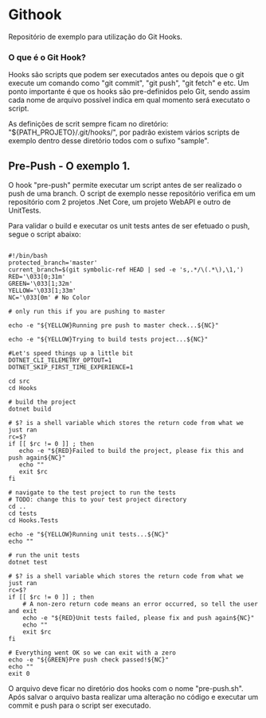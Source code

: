 # Githook

Repositório de exemplo para utilização do Git Hooks. 

### O que é o Git Hook? 

Hooks são scripts que podem ser executados antes ou depois que o git execute um comando como "git commit", "git push", "git fetch" e etc. Um ponto importante é que os hooks são pre-definidos pelo Git, sendo assim cada nome de arquivo possível indica em qual momento será executato o script. 

As definições de scrit sempre ficam no diretório: "${PATH_PROJETO}/.git/hooks/", por padrão existem vários scripts de exemplo dentro desse diretório todos com o sufixo "sample".

## Pre-Push - O exemplo 1.

O hook "pre-push" permite executar um script antes de ser realizado o push de uma branch. O script de exemplo nesse repositório verifica em um repositório com 2 projetos .Net Core, um projeto WebAPI e outro de UnitTests.

Para validar o build e executar os unit tests antes de ser efetuado o push, segue o script abaixo:

```

#!/bin/bash
protected_branch='master'
current_branch=$(git symbolic-ref HEAD | sed -e 's,.*/\(.*\),\1,')
RED='\033[0;31m'
GREEN='\033[1;32m'
YELLOW='\033[1;33m'
NC='\033[0m' # No Color

# only run this if you are pushing to master

echo -e "${YELLOW}Running pre push to master check...${NC}"

echo -e "${YELLOW}Trying to build tests project...${NC}"
    
#Let's speed things up a little bit
DOTNET_CLI_TELEMETRY_OPTOUT=1
DOTNET_SKIP_FIRST_TIME_EXPERIENCE=1

cd src
cd Hooks
    
# build the project
dotnet build

# $? is a shell variable which stores the return code from what we just ran
rc=$?
if [[ $rc != 0 ]] ; then
   echo -e "${RED}Failed to build the project, please fix this and push again${NC}"
   echo ""
   exit $rc
fi

# navigate to the test project to run the tests
# TODO: change this to your test project directory
cd ..
cd tests
cd Hooks.Tests

echo -e "${YELLOW}Running unit tests...${NC}"
echo ""

# run the unit tests
dotnet test

# $? is a shell variable which stores the return code from what we just ran
rc=$?
if [[ $rc != 0 ]] ; then
    # A non-zero return code means an error occurred, so tell the user and exit
    echo -e "${RED}Unit tests failed, please fix and push again${NC}"
    echo ""
    exit $rc
fi

# Everything went OK so we can exit with a zero
echo -e "${GREEN}Pre push check passed!${NC}"
echo ""
exit 0

```

O arquivo deve ficar no diretório dos hooks com o nome "pre-push.sh". Após salvar o arquivo basta realizar uma alteração no código e executar um commit e push para o script ser executado.
